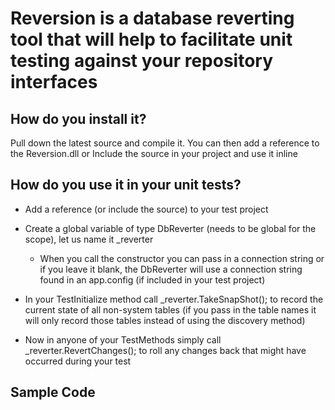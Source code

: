 Reversion is a database reverting tool that will help to facilitate unit testing against your repository interfaces
===================================================================================================================

How do you install it?
------------------
Pull down the latest source and compile it. You can then add a reference to the Reversion.dll
or
Include the source in your project and use it inline

How do you use it in your unit tests?
------------------
* Add a reference (or include the source) to your test project
* Create a global variable of type DbReverter (needs to be global for the scope), let us name it _reverter
	* When you call the constructor you can pass in a connection string or if you leave it blank, the DbReverter will use a connection string found in an app.config (if included in your test project)
* In your TestInitialize method call _reverter.TakeSnapShot(); to record the current state of all non-system tables (if you pass in the table names it will only record those tables instead of using the discovery method)

* Now in anyone of your TestMethods simply call _reverter.RevertChanges(); to roll any changes back that might have occurred during your test

Sample Code
-----------


